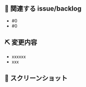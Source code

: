 <!-- masterブランチへのPullRequest時はlabelを付与 -->
<!-- release:major, release:minor, release:patch(デフォルト), norelease -->

## 📝 関連する issue/backlog
- #0
- #0

## ⛏ 変更内容
<!-- 変更を端的に箇条書きで -->
- xxxxxx
- xxx

## 📸 スクリーンショット
<!-- スタイルなどの変更の場合はスクリーンショットがあるとレビューしやすい -->
